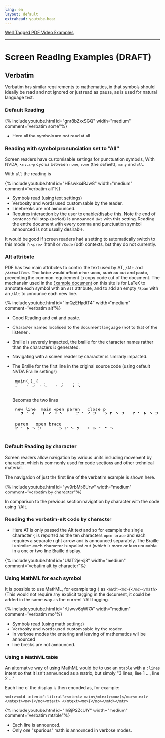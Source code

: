 ```yaml
---
lang: en
layout: default
extrahead: youtube-head
---
```


[Well Tagged PDF Video Examples](./)

----

# Screen Reading Examples (DRAFT)


## Verbatim

Verbatim has similar requirements to mathematics, in that symbols
should ideally be read and not ignored or just read as pause, as is
used for natural language text.


### Default Reading

{% include youtube.html id="gnr8bZxxSGQ" width="medium" comment="verbatim some"%}

* Here all the symbols are not read at all.

### Reading with symbol pronunciation set to "All"

Screen readers have customisable settings for punctuation symbols,
With NVDA, `<nvda>p` cycles between `none`, `some` (the default), `many` and `all`.

With `all` the reading is

{% include youtube.html id="HEswkxdRJw8" width="medium" comment="verbatim all"%}

* Symbols read (using text settings)
* Verbosity and words used customisable by the reader.
* Linebreaks are not announced.
* Requires interaction by the user to enable/disable this. Note the
  end of sentence full stop (period) is announced `dot` with this
  setting. Reading the entire document with every comma and punctuation symbol announced is not usually desirable.

It would be good if screen readers had a setting to automatically
switch to this mode in `<pre>` (html) or `/Code` (pdf) contexts, but
they do not currently.


### Alt attribute

PDF has two main attributes to control the text used by AT, `/Alt` and `/ActualText`.
The latter would affect other uses, such as cut and paste, preventing the common
requirement to  copy code out of the document. The mechansim used in the
[Example document](larger-example) on this site is for LaTeX to annotate each symbol
with an `Alt` attribute, and to add an empty `/Span` with an `/Alt` to announce each new line.

{% include youtube.html id="imQzEHpdtT4" width="medium" comment="verbatim alt"%}

* Good Reading and cut and paste.
* Character names localised to the document language (not to that of the listener).
* Braille is severely impacted, the braille for the character names rather than the characters is generated.
* Navigating with a screen reader by character is similarly impacted.
* The Braille for the first line in the original source code (using default NVDA Braille settings)
   
   <pre>
   main( ) {
   &#x280D; &#x2801; &#x280A; &#x281D; &#x2810; &#x2823; &#x00A0; &#x2810; &#x281C; &#x00A0; &#x2838; &#x2823; &#x00A0; &#x00A0; &#x00A0; &#x00A0; &#x00A0; &#x00A0; &#x00A0; &#x00A0; &#x00A0; &#x00A0; &#x00A0; &#x00A0; &#x00A0; &#x00A0; &#x00A0; &#x00A0; &#x00A0; &#x00A0; &#x00A0; &#x00A0; &#x00A0; &#x00A0; &#x00A0; &#x00A0; &#x00A0; &#x00A0; &#x00A0; &#x00A0;
   </pre>
   
   Becomes the two lines
   
   <pre>
   new line  main open paren   close p
   &#x00A0; &#x281D; &#x2811; &#x283A; &#x00A0; &#x2807; &#x280A; &#x281D; &#x2811; &#x00A0; &#x00A0; &#x280D; &#x2801; &#x280A; &#x281D; &#x00A0; &#x2815; &#x280F; &#x2811; &#x281D; &#x00A0; &#x280F; &#x2801; &#x2817; &#x2811; &#x281D; &#x00A0; &#x00A0; &#x00A0; &#x2809; &#x2807; &#x2815; &#x280E; &#x2811; &#x00A0; &#x00A0; &#x00A0; &#x00A0; &#x00A0; &#x00A0;
   
   paren   open brace  
   &#x280F; &#x2801; &#x2817; &#x2811; &#x281D; &#x00A0; &#x00A0; &#x00A0; &#x2815; &#x280F; &#x2811; &#x281D; &#x00A0; &#x2803; &#x2817; &#x2801; &#x2809; &#x2811; &#x00A0; &#x00A0; &#x00A0; &#x00A0; &#x00A0; &#x00A0; &#x00A0; &#x00A0; &#x00A0; &#x00A0; &#x00A0; &#x00A0; &#x00A0; &#x00A0; &#x00A0; &#x00A0; &#x00A0; &#x00A0; &#x00A0; &#x00A0; &#x00A0; &#x00A0;
   </pre>


### Default Reading by character

Screen readers allow navigation by various units including movement by
character, which is commonly used for code sections and other
technical material.

The navigation of just the first line of the verbatim example is shown here.

{% include youtube.html id="yv9rbMb6Urw" width="medium" comment="verbatim by character"%}



In comparison to the previous section navigation by character with the code using `/Alt.

### Reading the verbatim-alt code by character

* Here AT is only passed the Alt text and so for example the single
  character `{` is reported as the ten characters `open brace` and
  each requires a separate right arrow and is announced
  separately. The Braille is similar: each character is spelled out
  (which is more or less unusable in a one or two line Braille display.


{% include youtube.html id="UkIT2je-sj8" width="medium" comment="vebatim alt by character"%}


### Using MathML for each symbol

It is possible to use MathML, for example tag `{` as `<math><mo>{</mo></math>`
(This would not require any explicit tagging in the document, it could be added in the same
way as the current `/Alt tagging.

{% include youtube.html id="rUwvv6qWI7A" width="medium" comment="verbatim mo"%}

* Symbols read (using math settings)
* Verbosity and words used customisable by the reader.
* In verbose modes the entering and leaving of mathematics will be announced
* line breaks are not announced.


### Using a MathML table

An alternative way of using MathML would be to use an `mtable` with a
`:lines` intent so that it isn't announced as a matrix, but simply "3
lines; line 1 ..., line 2 ..."

Each line of the display is then encoded as, for example:

```
<mtr><mtd intent=":literal"><mtext> main</mtext><mo>(</mo><mtext> </mtext><mo>)</mo><mtext> </mtext><mo>{</mo></mtd></mtr>
```

{% include youtube.html id="lhBjP2ZqUIY" width="medium" comment="verbatim mtable"%}

* Each line is announced.
* Only one "spurious" math is announced in verbose modes.












